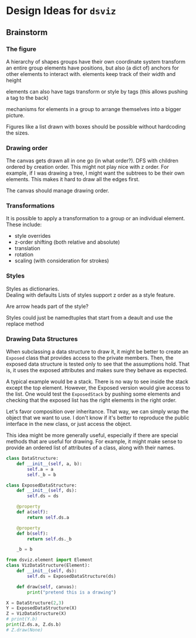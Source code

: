 # Design Ideas for `dsviz`

## Brainstorm

### The figure

A hierarchy of shapes
groups have their own coordinate system
transform an entire group
elements have positions, but also (a dict of) anchors for other elements to interact with.
elements keep track of their width and height

elements can also have tags
transform or style by tags (this allows pushing a tag to the back)

mechanisms for elements in a group to arrange themselves into a bigger picture.

Figures like a list drawn with boxes should be possible without hardcoding the sizes.

### Drawing order

The canvas gets drawn all in one go (in what order?).
DFS with children ordered by creation order.
This might not play nice with z order.
For example, if I was drawing a tree, I might want the subtrees to be their own elements.
This makes it hard to draw all the edges first.

The canvas should manage drawing order.

### Transformations

It is possible to apply a transformation to a group or an individual element.
These include:
- style overrides
- z-order shifting (both relative and absolute)
- translation
- rotation
- scaling (with consideration for strokes)

### Styles

Styles as dictionaries.  
Dealing with defaults
Lists of styles
support z order as a style feature.

Are arrow heads part of the style?

Styles could just be namedtuples that start from a deault and use the replace method

### Drawing Data Structures

When subclassing a data structure to draw it, it might be better to create an `Exposed` class that provides access to the private members.
Then, the exposed data structure is tested only to see that the assumptions hold.
That is, it uses the exposed attributes and makes sure they behave as expected.

A typical example would be a stack.  There is no way to see inside the stack except the top element.
However, the Exposed version would give access to the list.
One would test the `ExposedStack` by pushing some elements and checking that the exposed list has the right elements in the right order.

Let's favor composition over inheritance.
That way, we can simply wrap the object that we want to use.
I don't know if it's better to reproduce the public interface in the new class, or just access the object.


This idea might be more generally useful, especially if there are special methods that are useful for drawing.
For example, it might make sense to provide an ordered list of attributes of a class, along with their names.

```python {cmd}
class DataStructure:
    def __init__(self, a, b):
        self.a = a
        self._b = b

class ExposedDataStructure:
    def __init__(self, ds):
        self.ds = ds

    @property
    def a(self):
        return self.ds.a

    @property
    def b(self):
        return self.ds._b

    _b = b

from dsviz.element import Element
class VizDataStructure(Element):
    def __init__(self, ds):
        self.ds = ExposedDataStructure(ds)

    def draw(self, canvas):
        print("pretend this is a drawing")

X = DataStructure(2,3)
Y = ExposedDataStructure(X)
Z = VizDataStructure(X)
# print(Y.b)
print(Z.ds.a, Z.ds.b)
# Z.draw(None)
```
